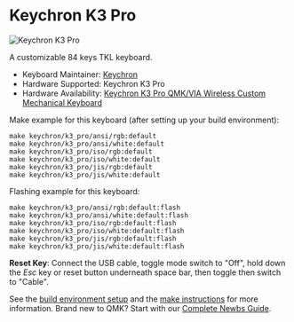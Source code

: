 # Keychron K3 Pro

![Keychron K3 Pro](https://i.imgur.com/6GojhUq.jpg)

A customizable 84 keys TKL keyboard.

* Keyboard Maintainer: [Keychron](https://github.com/keychron)
* Hardware Supported: Keychron K3 Pro
* Hardware Availability: [Keychron K3 Pro QMK/VIA Wireless Custom Mechanical Keyboard](https://www.keychron.com/products/keychron-k3-pro-qmk-via-wireless-custom-mechanical-keyboard)

Make example for this keyboard (after setting up your build environment):

    make keychron/k3_pro/ansi/rgb:default
    make keychron/k3_pro/ansi/white:default
    make keychron/k3_pro/iso/rgb:default
    make keychron/k3_pro/iso/white:default
    make keychron/k3_pro/jis/rgb:default
    make keychron/k3_pro/jis/white:default

Flashing example for this keyboard:

    make keychron/k3_pro/ansi/rgb:default:flash
    make keychron/k3_pro/ansi/white:default:flash
    make keychron/k3_pro/iso/rgb:default:flash
    make keychron/k3_pro/iso/white:default:flash
    make keychron/k3_pro/jis/rgb:default:flash
    make keychron/k3_pro/jis/white:default:flash

**Reset Key**: Connect the USB cable, toggle mode switch to "Off", hold down the *Esc* key or reset button underneath space bar, then toggle then switch to "Cable".

See the [build environment setup](https://docs.qmk.fm/#/getting_started_build_tools) and the [make instructions](https://docs.qmk.fm/#/getting_started_make_guide) for more information. Brand new to QMK? Start with our [Complete Newbs Guide](https://docs.qmk.fm/#/newbs).
